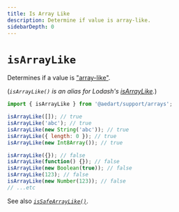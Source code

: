 ```yaml
---
title: Is Array Like
description: Determine if value is array-like.
sidebarDepth: 0
---
```


# `isArrayLike`

Determines if a value is ["array-like"](https://developer.mozilla.org/en-US/docs/Web/JavaScript/Reference/Global_Objects/Array#array-like_objects).

(_`isArrayLike()` is an alias for Lodash's [isArrayLike](https://lodash.com/docs/4.17.15#isArrayLike)._)

```js
import { isArrayLike } from '@aedart/support/arrays';

isArrayLike([]); // true
isArrayLike('abc'); // true
isArrayLike(new String('abc')); // true
isArrayLike({ length: 0 }); // true
isArrayLike(new Int8Array()); // true

isArrayLike({}); // false
isArrayLike(function() {}); // false
isArrayLike(new Boolean(true)); // false
isArrayLike(123); // false
isArrayLike(new Number(123)); // false
// ...etc
```

See also [_`isSafeArrayLike()`_](./issafearraylike.md).